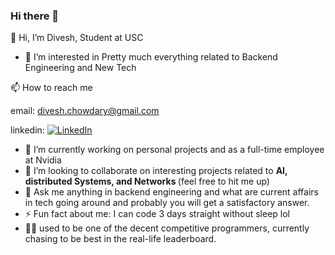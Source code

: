 ### Hi there 👋
👋 Hi, I’m Divesh,
Student at USC
- 👀 I’m interested in
Pretty much everything related to Backend Engineering and New Tech

📫 How to reach me

email: divesh.chowdary@gmail.com

linkedin: [![LinkedIn](https://img.shields.io/badge/-LinkedIn-blue?style=flat-square&logo=Linkedin&logoColor=white&link=https://www.linkedin.com/in/divesh-chowdary/)](https://www.linkedin.com/in/divesh-chowdary/)

- 🔭 I’m currently working on personal projects and as a full-time employee at Nvidia
- 👯 I’m looking to collaborate on interesting projects related to <b> AI, distributed Systems, and Networks </b> (feel free to hit me up)
- 💬 Ask me anything in backend engineering and what are current affairs in tech going around and probably you will get a satisfactory answer.
- ⚡ Fun fact about me: I can code 3 days straight without sleep lol
- 👊🏽 used to be one of the decent competitive programmers, currently chasing to be best in the real-life leaderboard.
